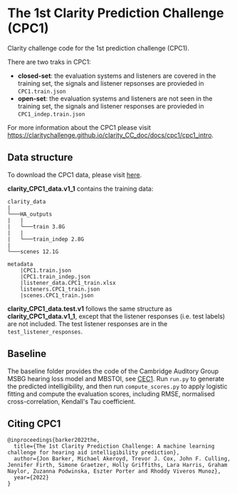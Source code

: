 # The 1st Clarity Prediction Challenge (CPC1)
Clarity challenge code for the 1st prediction challenge (CPC1).

There are two traks in CPC1:
- **closed-set**: the evaluation systems and listeners are covered in the training set, the signals and listener repsonses are provieded in `CPC1.train.json`
- **open-set**: the evaluation systems and listeners are not seen in the training set, the signals and listener responses are provieded in `CPC1_indep.train.json`

For more information about the CPC1 please visit https://claritychallenge.github.io/clarity_CC_doc/docs/cpc1/cpc1_intro.


## Data structure
To download the CPC1 data, please visit [here](https://mab.to/R6H84YNf74p5U).

**clarity_CPC1_data.v1_1** contains the training data:
```text
clarity_data
|
└───HA_outputs
|   |
|   └───train 3.8G
|   |
|   └───train_indep 2.8G
|
└───scenes 12.1G

metadata
    |CPC1.train.json
    |CPC1.train_indep.json
    |listener_data.CPC1_train.xlsx
    listeners.CPC1_train.json
    |scenes.CPC1_train.json
```

**clarity_CPC1_data.test.v1** follows the same structure as **clarity_CPC1_data.v1_1**, except that the listener responses (i.e. test labels) are not included. The test listener responses are in the `test_listener_responses`.



## Baseline
The baseline folder provides the code of the Cambridge Auditory Group MSBG hearing loss model and MBSTOI, see [CEC1](../cec1/baseline). Run `run.py` to generate the predicted intelligibility, and then run `compute_scores.py` to apply logistic fitting and compute the evaluation scores, including RMSE, normalised cross-correlation, Kendall's Tau coefficient.

## Citing CPC1
```text
@inproceedings{barker2022the,
  title={The 1st Clarity Prediction Challenge: A machine learning challenge for hearing aid intelligibility prediction},
  author={Jon Barker, Michael Akeroyd, Trevor J. Cox, John F. Culling, Jennifer Firth, Simone Graetzer, Holly Griffiths, Lara Harris, Graham Naylor, Zuzanna Podwinska, Eszter Porter and Rhoddy Viveros Munoz},
  year={2022}
}

```
